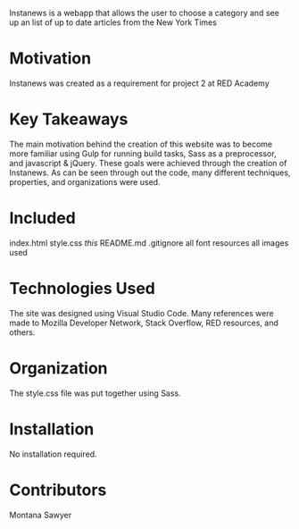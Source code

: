 Instanews is a webapp that allows the user to choose a category and see up an list of up to date articles from the New York Times

# Motivation
Instanews was created as a requirement for project 2 at RED Academy 

# Key Takeaways
The main motivation behind the creation of this website was to become more familiar using Gulp for running build tasks, Sass as a preprocessor, and javascript & jQuery. These goals were achieved through the creation of Instanews. As can be seen through out the code, many different techniques, properties, and organizations were used.

# Included
index.html
style.css
*this* README.md
.gitignore
all font resources
all images used

# Technologies Used
The site was designed using Visual Studio Code. Many references were made to Mozilla Developer Network, Stack Overflow, RED resources, and others. 

# Organization
The style.css file was put together using Sass.

# Installation
No installation required.

# Contributors
Montana Sawyer
